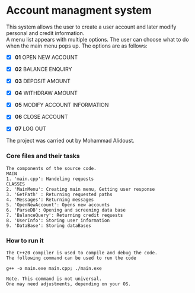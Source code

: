 # Account managment system

This system allows the user to create a user account 
and later modify personal and credit information.  
A menu list appears with multiple options. The user 
can choose what to do when the main menu pops up. 
The options are as follows:
- [x]  **01** OPEN NEW ACCOUNT
- [x]  **02** BALANCE ENQUIRY
- [x]  **03** DEPOSIT AMOUNT
- [x]  **04** WITHDRAW AMOUNT 
- [x]  **05** MODIFY ACCOUNT INFORMATION
- [x]  **06** CLOSE ACCOUNT
- [x]  **07** LOG OUT



The project was carried out by Mohammad Alidoust.


### Core files and their tasks
```buildoutcfg
The components of the source code. 
MAIN 
1. 'main.cpp': Handeling requests
CLASSES
2. 'MainMenu': Creating main menu, Getting user response
3. 'GetPath' : Returning requested paths
4. 'Messages': Returning messages
5. 'OpenNewAccount': Opens new accounts
6. 'ParseDB': Opening and screening data base
7. 'BalanceQuery': Returning credit requests
8. 'UserInfo': Storing user information
9. 'DataBase': Storing dataBases
```
### How to run it
```c++20
The C++20 compiler is used to compile and debug the code.
The following command can be used to run the code
 
g++ -o main.exe main.cpp; ./main.exe

Note. This command is not universal.
One may need adjustments, depending on your OS.

```